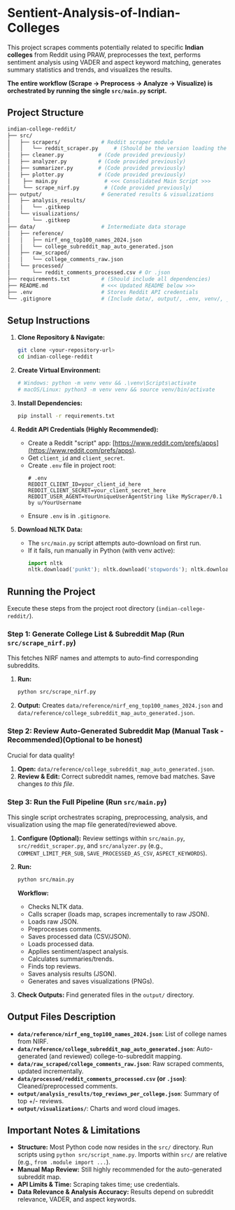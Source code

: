 # Sentient-Analysis-of-Indian-Colleges

This project scrapes comments potentially related to specific **Indian colleges** from Reddit using PRAW, preprocesses the text, performs sentiment analysis using VADER and aspect keyword matching, generates summary statistics and trends, and visualizes the results.

**The entire workflow (Scrape -> Preprocess -> Analyze -> Visualize) is orchestrated by running the single `src/main.py` script.**

## Project Structure

```bash
indian-college-reddit/
├── src/
│   ├── scrapers/             # Reddit scraper module
│	│   └── reddit_scraper.py     # (Should be the version loading the map file)
│   ├── cleaner.py        	 # (Code provided previously)
│   ├── analyzer.py       	 # (Code provided previously)
│   ├── summarizer.py     	 # (Code provided previously)
│   ├── plotter.py        	 # (Code provided previously)
│	 ├── main.py               # <<< Consolidated Main Script >>>
│	 └── scrape_nirf.py        # (Code provided previously)
├── output/                   # Generated results & visualizations
│   ├── analysis_results/
│   │   └── .gitkeep
│   └── visualizations/
│       └── .gitkeep
├── data/                     # Intermediate data storage
│   ├── reference/
│   │   ├── nirf_eng_top100_names_2024.json
│   │   └── college_subreddit_map_auto_generated.json
│   ├── raw_scraped/
│   │   └── college_comments_raw.json
│   └── processed/
│       └── reddit_comments_processed.csv # Or .json
├── requirements.txt          # (Should include all dependencies)
├── README.md                 # <<< Updated README below >>>
├── .env                      # Stores Reddit API credentials
└── .gitignore                # (Include data/, output/, .env, venv/, __pycache__/)
```

## Setup Instructions

1.  **Clone Repository & Navigate:**
    ```bash
    git clone <your-repository-url>
    cd indian-college-reddit
    ```

2.  **Create Virtual Environment:**
    ```bash
    # Windows: python -m venv venv && .\venv\Scripts\activate
    # macOS/Linux: python3 -m venv venv && source venv/bin/activate
    ```

3.  **Install Dependencies:**
    ```bash
    pip install -r requirements.txt
    ```

4.  **Reddit API Credentials (Highly Recommended):**
    *   Create a Reddit "script" app: [https://www.reddit.com/prefs/apps](https://www.reddit.com/prefs/apps).
    *   Get `client_id` and `client_secret`.
    *   Create `.env` file in project root:
        ```dotenv
        # .env
        REDDIT_CLIENT_ID=your_client_id_here
        REDDIT_CLIENT_SECRET=your_client_secret_here
        REDDIT_USER_AGENT=YourUniqueUserAgentString like MyScraper/0.1 by u/YourUsername
        ```
    *   Ensure `.env` is in `.gitignore`.

5.  **Download NLTK Data:**
    *   The `src/main.py` script attempts auto-download on first run.
    *   If it fails, run manually in Python (with venv active):
        ```python
        import nltk
        nltk.download('punkt'); nltk.download('stopwords'); nltk.download('vader_lexicon'); nltk.download('wordnet'); nltk.download('omw-1.4')
        ```

## Running the Project

Execute these steps from the project root directory (`indian-college-reddit/`).

### Step 1: Generate College List & Subreddit Map (Run `src/scrape_nirf.py`)

This fetches NIRF names and attempts to auto-find corresponding subreddits.

1.  **Run:**
    ```bash
    python src/scrape_nirf.py
    ```
2.  **Output:** Creates `data/reference/nirf_eng_top100_names_2024.json` and `data/reference/college_subreddit_map_auto_generated.json`.

### Step 2: Review Auto-Generated Subreddit Map (Manual Task - Recommended)(Optional to be honest)

Crucial for data quality!

1.  **Open:** `data/reference/college_subreddit_map_auto_generated.json`.
2.  **Review & Edit:** Correct subreddit names, remove bad matches. Save changes *to this file*.

### Step 3: Run the Full Pipeline (Run `src/main.py`)

This single script orchestrates scraping, preprocessing, analysis, and visualization using the map file generated/reviewed above.

1.  **Configure (Optional):** Review settings within `src/main.py`, `src/reddit_scraper.py`, and `src/analyzer.py` (e.g., `COMMENT_LIMIT_PER_SUB`, `SAVE_PROCESSED_AS_CSV`, `ASPECT_KEYWORDS`).

2.  **Run:**
    ```bash
    python src/main.py
    ```

    **Workflow:**
    *   Checks NLTK data.
    *   Calls scraper (loads map, scrapes incrementally to raw JSON).
    *   Loads raw JSON.
    *   Preprocesses comments.
    *   Saves processed data (CSV/JSON).
    *   Loads processed data.
    *   Applies sentiment/aspect analysis.
    *   Calculates summaries/trends.
    *   Finds top reviews.
    *   Saves analysis results (JSON).
    *   Generates and saves visualizations (PNGs).

3.  **Check Outputs:** Find generated files in the `output/` directory.

## Output Files Description

*   **`data/reference/nirf_eng_top100_names_2024.json`**: List of college names from NIRF.
*   **`data/reference/college_subreddit_map_auto_generated.json`**: Auto-generated (and reviewed) college-to-subreddit mapping.
*   **`data/raw_scraped/college_comments_raw.json`**: Raw scraped comments, updated incrementally.
*   **`data/processed/reddit_comments_processed.csv` (or `.json`)**: Cleaned/preprocessed comments.
*   **`output/analysis_results/top_reviews_per_college.json`**: Summary of top +/- reviews.
*   **`output/visualizations/`**: Charts and word cloud images.

## Important Notes & Limitations

*   **Structure:** Most Python code now resides in the `src/` directory. Run scripts using `python src/script_name.py`. Imports within `src/` are relative (e.g., `from .module import ...`).
*   **Manual Map Review:** Still highly recommended for the auto-generated subreddit map.
*   **API Limits & Time:** Scraping takes time; use credentials.
*   **Data Relevance & Analysis Accuracy:** Results depend on subreddit relevance, VADER, and aspect keywords.